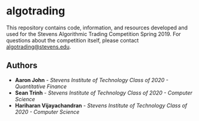 # algotrading

This repository contains code, information, and resources developed and used for the Stevens Algorithmic Trading Competition 
Spring 2019. For questions about the competition itself, please contact algotrading@stevens.edu. 

## Authors

* **Aaron John** - *Stevens Institute of Technology Class of 2020 - Quantitative Finance*
* **Sean Trinh** - *Stevens Institute of Technology Class of 2020 - Computer Science*
* **Hariharan Vijayachandran** - *Stevens Institute of Technology Class of 2020 - Computer Science*
